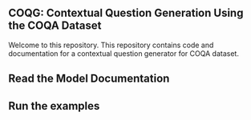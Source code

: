 ## COQG: Contextual Question Generation Using the COQA Dataset
Welcome to this repository. This repository contains code and documentation for 
a contextual question generator for COQA dataset. 



## Read the Model Documentation

## Run the examples